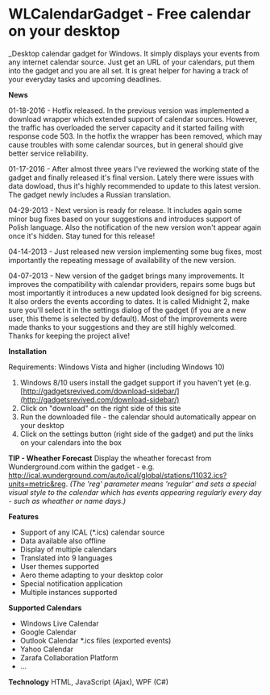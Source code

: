 # WLCalendarGadget - Free calendar on your desktop

_Desktop calendar gadget for Windows. It simply displays your events from any internet calendar source. Just get an URL of your calendars, put them into the gadget and you are all set. It is great helper for having a track of your everyday tasks and upcoming deadlines.  

**News**

01-18-2016 - Hotfix released. In the previous version was implemented a download wrapper which extended support of calendar sources. However, the traffic has overloaded the server capacity and it started failing with response code 503\. In the hotfix the wrapper has been removed, which may cause troubles with some calendar sources, but in general should give better service reliability.

01-17-2016 - After almost three years I've reviewed the working state of the gadget and finally released it's final version. Lately there were issues with data dowload, thus it's highly recommended to update to this latest version. The gadget newly includes a Russian translation.

04-29-2013 - Next version is ready for release. It includes again some minor bug fixes based on your suggestions and introduces support of Polish language. Also the notification of the new version won't appear again once it's hidden. Stay tuned for this release!

04-14-2013 - Just released new version implementing some bug fixes, most importantly the repeating message of availability of the new version.

04-07-2013 - New version of the gadget brings many improvements. It improves the compatibility with calendar providers, repairs some bugs but most importantly it introduces a new updated look designed for big screens. It also orders the events according to dates. It is called Midnight 2, make sure you'll select it in the settings dialog of the gadget (if you are a new user, this theme is selected by default). Most of the improvements were made thanks to your suggestions and they are still highly welcomed. Thanks for keeping the project alive!

**Installation**

Requirements: Windows Vista and higher (including Windows 10)

1. Windows 8/10 users install the gadget support if you haven't yet (e.g. [http://gadgetsrevived.com/download-sidebar/](http://gadgetsrevived.com/download-sidebar/)
2.  Click on "download" on the right side of this site
3.  Run the downloaded file - the calendar should automatically appear on your desktop</div>
4.  Click on the settings button (right side of the gadget) and put the links on your calendars into the box

**TIP - Wheather Forecast**
Display the wheather forecast from Wunderground.com within the gadget - e.g. http://ical.wunderground.com/auto/ical/global/stations/11032.ics?units=metric&reg.
_(The 'reg' parameter means 'regular' and sets a special visual style to the calendar which has events appearing regularly every day - such as wheather or name days.)_

**Features**
*   Support of any ICAL (*.ics) calendar source
*   Data available also offline
*   Display of multiple calendars
*   Translated into 9 languages
*   User themes supported
*   Aero theme adapting to your desktop color
*   Special notification application
*   Multiple instances supported

**Supported Calendars**

*   Windows Live Calendar
*   Google Calendar
*   Outlook Calendar *.ics files (exported events)
*   Yahoo Calendar
*   Zarafa Collaboration Platform
*   ...

**Technology**
HTML, JavaScript (Ajax), WPF (C#)
